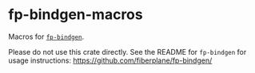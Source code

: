 # fp-bindgen-macros

Macros for [`fp-bindgen`](https://github.com/fiberplane/fp-bindgen/).

Please do not use this crate directly. See the README for `fp-bindgen` for 
usage instructions: https://github.com/fiberplane/fp-bindgen/
